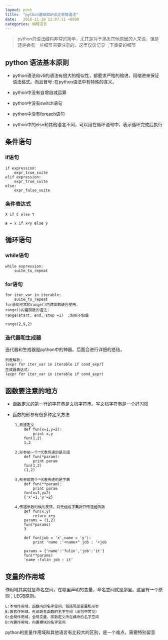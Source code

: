 ```yaml
---
layout: post
title:	"python基础知识点之易错语法"
date:	2016-11-19 13:07:11 +0800
categories:	编程语言
---
```



> python的语法结构非常的简单，尤其是对于熟悉其他原因的人来说，但是还是会有一些细节需要注意的，这里仅仅记录一下重要的细节

## python 语法基本原则

  * python语法和vb的语法有很大的相似性，都要求严格的缩进，用缩进来保证语法格式。而且冒号`:`在python语法中有特殊的含义。

  * python中没有自增自减运算

  * python中没有switch语句

  * python中没有foreach语句

  * python中的else和其他语言不同，可以用在循环语句中，表示循环完成后执行

## 条件语句

### if语句

	if expression:
		expr_true_suite
	elif expression:
		expr_true_suite
	else:
		expr_false_suite

### 条件表达式

	X if C else Y

    a = x if x<y else y

## 循环语句

### while语句

	while expression:
		suite_to_repeat

### for语句

	for iter_var in iterable:
		suite_to_repeat
    for语句经常和range()内建函数联合使用.
	range()内建函数的语法：
	range(start, end, step =1)  ;包前不包后

	range(2,9,2)

### 迭代器和生成器

  迭代器和生成器是python中的神器。后面会进行详细的总结。

	列表解析:
	[expr for iter_var in iterable if cond_expr]
	生成器表达式:
	(expr for iter_var in iterable if cond_expr)

## 函数要注意的地方

 * 函数定义的第一行的字符串是文档字符串。写文档字符串是一个好习惯
 * 函数的形参有很多种定义方法

		1,直接定义
			def fun(x=1,y=2):
				print x,y
			fun(1,2)
			1,2

		2,形参前一个*代表传递的是元组
			def fun(*param):
				print param
		    fun(1,2)
			(1,2)
		
		3,形参前两个*代表传递的是字典
			def fun(**param):
				print param
			fun(x=1,y=2)
			{'x'=1,'y'=2}
		
		4,传递参数时候的反转，将元组或字典拆开传递给函数
			def fun(x,y)
				return x+y
			params = (1,2)
			fun(*params)
			3
			
			def fun(job = 'x',name = 'y'):
				print 'name :'+name+" job : '+job

			params = {'name':'fulin','job':'it'}
			fun(**params)
			'name :fulin job : it'

## 变量的作用域

 作用域其实就是命名空间，在哪里声明的变量，命名空间就是那里。这里有一个原则：LEGB原则。

	L:本地作用域，函数内的名字空间，包括局部变量和形参
	E:嵌套作用域，外部嵌套函数的名字空间（闭包中常见）
	G:全局作用域，全局变量，函数定义所在模块的名字空间
	B:内置作用域，内置模块的名字空间

 python的变量作用域和其他语言有比较大的区别，是一个难点，需要特别留意

		
			
	